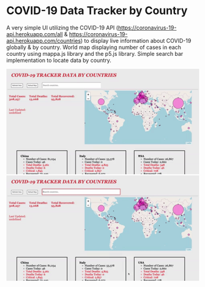 # COVID-19 Data Tracker by Country

A very simple UI utilizing the COVID-19 API (https://coronavirus-19-api.herokuapp.com/all & https://coronavirus-19-api.herokuapp.com/countries) to display live information about COVID-19 globally & by country. World map displaying number of cases in each country using mappa.js library and the p5.js library. Simple search bar implementation to locate data by country.

<img src="images/map.gif" alt="HTML5 Icon" width="800">
<img src="images/search.gif" alt="HTML5 Icon" width="800">






